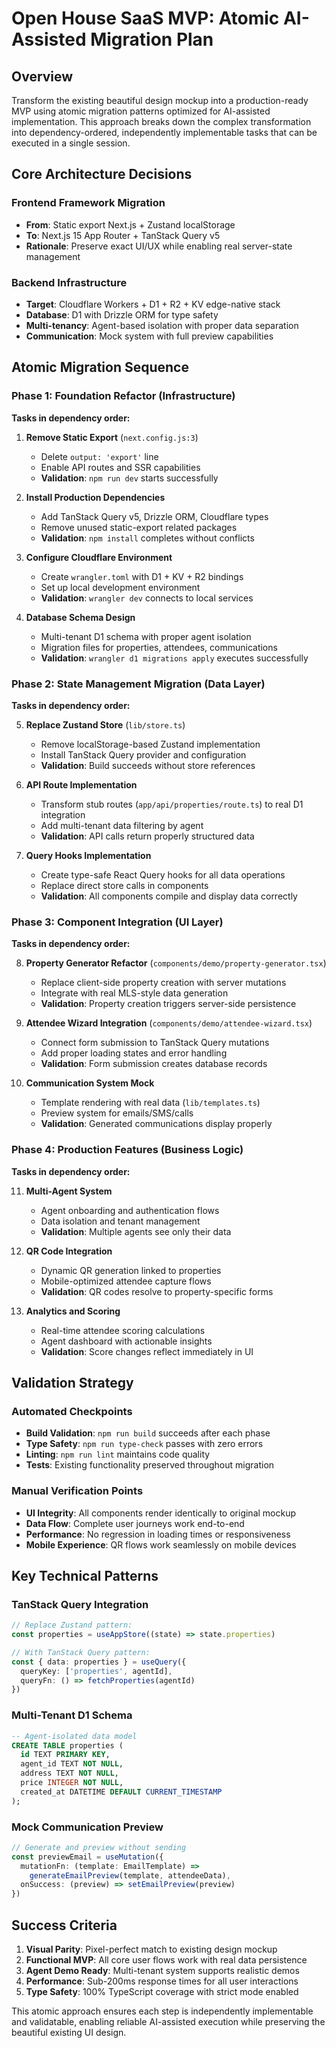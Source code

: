 # Open House SaaS MVP: Atomic AI-Assisted Migration Plan

## Overview
Transform the existing beautiful design mockup into a production-ready MVP using atomic migration patterns optimized for AI-assisted implementation. This approach breaks down the complex transformation into dependency-ordered, independently implementable tasks that can be executed in a single session.

## Core Architecture Decisions

### Frontend Framework Migration
- **From**: Static export Next.js + Zustand localStorage
- **To**: Next.js 15 App Router + TanStack Query v5
- **Rationale**: Preserve exact UI/UX while enabling real server-state management

### Backend Infrastructure  
- **Target**: Cloudflare Workers + D1 + R2 + KV edge-native stack
- **Database**: D1 with Drizzle ORM for type safety
- **Multi-tenancy**: Agent-based isolation with proper data separation
- **Communication**: Mock system with full preview capabilities

## Atomic Migration Sequence

### Phase 1: Foundation Refactor (Infrastructure)
**Tasks in dependency order:**

1. **Remove Static Export** (`next.config.js:3`)
   - Delete `output: 'export'` line
   - Enable API routes and SSR capabilities
   - **Validation**: `npm run dev` starts successfully

2. **Install Production Dependencies**
   - Add TanStack Query v5, Drizzle ORM, Cloudflare types
   - Remove unused static-export related packages
   - **Validation**: `npm install` completes without conflicts

3. **Configure Cloudflare Environment**
   - Create `wrangler.toml` with D1 + KV + R2 bindings
   - Set up local development environment
   - **Validation**: `wrangler dev` connects to local services

4. **Database Schema Design**
   - Multi-tenant D1 schema with proper agent isolation
   - Migration files for properties, attendees, communications
   - **Validation**: `wrangler d1 migrations apply` executes successfully

### Phase 2: State Management Migration (Data Layer)
**Tasks in dependency order:**

5. **Replace Zustand Store** (`lib/store.ts`)
   - Remove localStorage-based Zustand implementation
   - Install TanStack Query provider and configuration
   - **Validation**: Build succeeds without store references

6. **API Route Implementation** 
   - Transform stub routes (`app/api/properties/route.ts`) to real D1 integration
   - Add multi-tenant data filtering by agent
   - **Validation**: API calls return properly structured data

7. **Query Hooks Implementation**
   - Create type-safe React Query hooks for all data operations
   - Replace direct store calls in components
   - **Validation**: All components compile and display data correctly

### Phase 3: Component Integration (UI Layer)
**Tasks in dependency order:**

8. **Property Generator Refactor** (`components/demo/property-generator.tsx`)
   - Replace client-side property creation with server mutations
   - Integrate with real MLS-style data generation
   - **Validation**: Property creation triggers server-side persistence

9. **Attendee Wizard Integration** (`components/demo/attendee-wizard.tsx`)
   - Connect form submission to TanStack Query mutations
   - Add proper loading states and error handling
   - **Validation**: Form submission creates database records

10. **Communication System Mock**
    - Template rendering with real data (`lib/templates.ts`)
    - Preview system for emails/SMS/calls
    - **Validation**: Generated communications display properly

### Phase 4: Production Features (Business Logic)
**Tasks in dependency order:**

11. **Multi-Agent System**
    - Agent onboarding and authentication flows
    - Data isolation and tenant management
    - **Validation**: Multiple agents see only their data

12. **QR Code Integration**
    - Dynamic QR generation linked to properties
    - Mobile-optimized attendee capture flows
    - **Validation**: QR codes resolve to property-specific forms

13. **Analytics and Scoring**
    - Real-time attendee scoring calculations
    - Agent dashboard with actionable insights
    - **Validation**: Score changes reflect immediately in UI

## Validation Strategy

### Automated Checkpoints
- **Build Validation**: `npm run build` succeeds after each phase
- **Type Safety**: `npm run type-check` passes with zero errors  
- **Linting**: `npm run lint` maintains code quality
- **Tests**: Existing functionality preserved throughout migration

### Manual Verification Points
- **UI Integrity**: All components render identically to original mockup
- **Data Flow**: Complete user journeys work end-to-end
- **Performance**: No regression in loading times or responsiveness
- **Mobile Experience**: QR flows work seamlessly on mobile devices

## Key Technical Patterns

### TanStack Query Integration
```typescript
// Replace Zustand pattern:
const properties = useAppStore((state) => state.properties)

// With TanStack Query pattern:  
const { data: properties } = useQuery({
  queryKey: ['properties', agentId],
  queryFn: () => fetchProperties(agentId)
})
```

### Multi-Tenant D1 Schema
```sql
-- Agent-isolated data model
CREATE TABLE properties (
  id TEXT PRIMARY KEY,
  agent_id TEXT NOT NULL,
  address TEXT NOT NULL,
  price INTEGER NOT NULL,
  created_at DATETIME DEFAULT CURRENT_TIMESTAMP
);
```

### Mock Communication Preview
```typescript
// Generate and preview without sending
const previewEmail = useMutation({
  mutationFn: (template: EmailTemplate) => 
    generateEmailPreview(template, attendeeData),
  onSuccess: (preview) => setEmailPreview(preview)
})
```

## Success Criteria
1. **Visual Parity**: Pixel-perfect match to existing design mockup
2. **Functional MVP**: All core user flows work with real data persistence
3. **Agent Demo Ready**: Multi-tenant system supports realistic demos
4. **Performance**: Sub-200ms response times for all user interactions
5. **Type Safety**: 100% TypeScript coverage with strict mode enabled

This atomic approach ensures each step is independently implementable and validatable, enabling reliable AI-assisted execution while preserving the beautiful existing UI design.